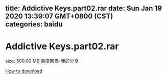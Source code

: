 
title: Addictive Keys.part02.rar
date: Sun Jan 19 2020 13:39:07 GMT+0800 (CST)    
categories: baidu
---

# Addictive Keys.part02.rar
size: 500.00 MB
 百度网盘-我的分享
 

[How to download](https://bpcam.bemobtrk.com/go/2ceec3aa-1ca2-46d6-b9ff-aaa5c184517c?jno=4405)